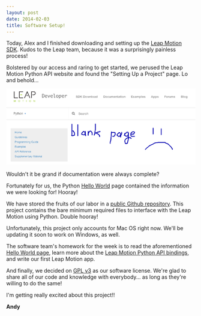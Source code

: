 ```yaml
---
layout: post
date: 2014-02-03
title: Software Setup!
---
```


Today, Alex and I finished downloading and setting up the [Leap Motion SDK][leapsdk]. Kudos to the Leap team, because it was a surprisingly painless process!

Bolstered by our access and raring to get started, we perused the Leap Motion Python API website and found the "Setting Up a Project" page. Lo and behold...

![Blank documenation page](/images/nodoc.png "blank page =(")

Wouldn't it be grand if documentation were always complete?

Fortunately for us, the Python [Hello World][pythonhello] page contained the information we were looking for! Hooray!

We have stored the fruits of our labor in a [public Github repository][templaterepo]. This project contains the bare minimum required files to interface with the Leap Motion using Python. Double hooray!

Unfortunately, this project only accounts for Mac OS right now. We'll be updating it soon to work on Windows, as well.

The software team's homework for the week is to read the aforementioned [Hello World page][pythonhello], learn more about the [Leap Motion Python API bindings][pythonapi], and write our first Leap Motion app.

And finally, we decided on [GPL v3](https://www.gnu.org/licenses/quick-guide-gplv3.html) as our software license. We're glad to share all of our code and knowledge with everybody... as long as they're willing to do the same!

I'm getting really excited about this project!!

**Andy**

[leapsdk]: https://developer.leapmotion.com/downloads
[pythonhello]: https://developer.leapmotion.com/documentation/python/devguide/Sample_Tutorial.html
[templaterepo]: https://github.com/TouchBack/leap-python-template
[pythonapi]: https://developer.leapmotion.com/documentation/python/devguide/Leap_Overview.html